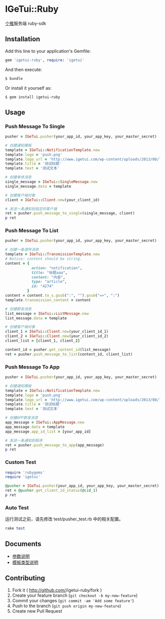 # IGeTui::Ruby

[个推](http://www.igetui.com/)服务端 ruby-sdk

## Installation

Add this line to your application's Gemfile:

```ruby
gem 'igetui-ruby', require: 'igetui'
```

And then execute:

```bash
$ bundle
```

Or install it yourself as:

```bash
$ gem install igetui-ruby
```

## Usage

### Push Message To Single

```ruby
pusher = IGeTui.pusher(your_app_id, your_app_key, your_master_secret)

# 创建通知模板
template = IGeTui::NotificationTemplate.new
template.logo = 'push.png'
template.logo_url = 'http://www.igetui.com/wp-content/uploads/2013/08/logo_getui1.png'
template.title = '测试标题'
template.text = '测试文本'

# 创建单体消息
single_message = IGeTui::SingleMessage.new
single_message.data = template

# 创建客户端对象
client = IGeTui::Client.new(your_client_id)

# 发送一条通知到指定的客户端
ret = pusher.push_message_to_single(single_message, client)
p ret
```

### Push Message To List

```ruby
pusher = IGeTui.pusher(your_app_id, your_app_key, your_master_secret)

# 创建一条透传消息
template = IGeTui::TransmissionTemplate.new
# Notice: content should be string.
content = {
            action: "notification",
            title: "标题aaa",
            content: "内容",
            type: "article",
            id: "4274"
          }
content = content.to_s.gsub(":", "").gsub("=>", ":")
template.transmission_content = content

# 创建群发消息
list_message = IGeTui::ListMessage.new
list_message.data = template

# 创建客户端对象
client_1 = IGeTui::Client.new(your_client_id_1)
client_2 = IGeTui::Client.new(your_client_id_2)
client_list = [client_1, client_2]

content_id = pusher.get_content_id(list_message)
ret = pusher.push_message_to_list(content_id, client_list)
```

### Push Message To App

```ruby
pusher = IGeTui.pusher(your_app_id, your_app_key, your_master_secret)

# 创建通知模板
template = IGeTui::NotificationTemplate.new
template.logo = 'push.png'
template.logo_url = 'http://www.igetui.com/wp-content/uploads/2013/08/logo_getui1.png'
template.title = '测试标题'
template.text = '测试文本'

# 创建APP群发消息
app_message = IGeTui::AppMessage.new
app_message.data = template
app_message.app_id_list = [your_app_id]

# 发送一条通知到程序
ret = pusher.push_message_to_app(app_message)
p ret
```

### Custom Test

```ruby
require 'rubygems'
require 'igetui'

@pusher = IGeTui.pusher(your_app_id, your_app_key, your_master_secret)
ret = @pusher.get_client_id_status(@cid_1)
p ret
```

### Auto Test

运行测试之前，请先修改 test/pusher_test.rb 中的相关配置。

```ruby
rake test
```

## Documents

* [参数说明](https://github.com/wjp2013/igetui-ruby/wiki/%E5%8F%82%E6%95%B0%E8%AF%B4%E6%98%8E)
* [模板类型说明](https://github.com/wjp2013/igetui-ruby/wiki/%E6%A8%A1%E6%9D%BF%E7%B1%BB%E5%9E%8B%E8%AF%B4%E6%98%8E)

## Contributing

1. Fork it ( http://github.com/<my-github-username>/igetui-ruby/fork )
2. Create your feature branch (`git checkout -b my-new-feature`)
3. Commit your changes (`git commit -am 'Add some feature'`)
4. Push to the branch (`git push origin my-new-feature`)
5. Create new Pull Request
